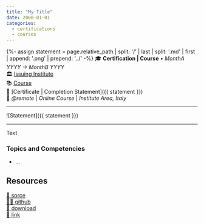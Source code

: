```yaml
---
title: "My Title"
date: 2000-01-01
categories:
  - certifications
  - courses
---
```

{%- assign statement = page.relative_path |  split: '/' | last | split: '.md' | first | append: '.png' | prepend: '../' -%}
🎓 **Certification | Course** • _MonthA YYYY → MonthB YYYY_  
🏛️ [Issuing Institute](#)  
📚 [Course](#)  
📜 [Certificate | Completion Statement]({{ statement }})  
📍 _@remote_ | _Online Course_ | _Institute Area, Italy_  

---

![Statement]({{ statement }})

---

Text


### Topics and Competencies

- ...


## Resources

[📄 sorce](#)  
[🧑‍💻 github](#)  
[💾 download](#)  
[🔗 link](#)  